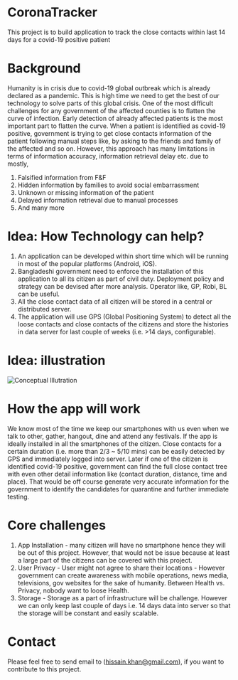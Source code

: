 # CoronaTracker
This project is to build application to track the close contacts within last 14 days for a covid-19 positive patient 

# Background
Humanity is in crisis due to covid-19 global outbreak which is already declared as a pandemic. This is high time we need to get the best of our technology to solve parts of this global crisis. One of the most difficult challenges for any government of the affected counties is to flatten the curve of infection. Early detection of already affected patients is the most important part to flatten the curve. When a patient is identified as covid-19 positive, government is trying to get close contacts information of the patient following manual steps like, by asking to the friends and family of the affected and so on. However, this approach has many limitations in terms of information accuracy, information retrieval delay etc. due to mostly,

1. Falsified information from F&F
2. Hidden information by families to avoid social embarrassment
3. Unknown or missing information of the patient
4. Delayed information retrieval due to manual processes
5. And many more

# Idea: How Technology can help?
1. An application can be developed within short time which will be running in most of the popular platforms (Android, iOS).
2. Bangladeshi government need to enforce the installation of this application to all its citizen as part of civil duty. Deployment policy and strategy can be devised after more analysis. Operator like, GP, Robi, BL can be useful.
3. All the close contact data of all citizen will be stored in a central or distributed server.
4. The application will use GPS (Global Positioning System) to detect all the loose contacts and close contacts of the citizens and store the histories in data server for last couple of weeks (i.e. >14 days, configurable).

# Idea: illustration

![Conceptual Illutration](https://github.com/hissain/CoronaTracker/blob/master/architecture/ctracker-datascheme.png)

# How the app will work
We know most of the time we keep our smartphones with us even when we talk to other, gather, hangout, dine and attend any festivals. If the app is ideally installed in all the smartphones of the citizen. Close contacts for a certain duration (i.e. more than 2/3 ~ 5/10 mins) can be easily detected by GPS and immediately logged into server. Later if one of the citizen is identified covid-19 positive, government can find the full close contact tree with even other detail information like (contact duration, distance, time and place). That would be off course generate very accurate information for the government to identify the candidates for quarantine and further immediate testing.

# Core challenges
1. App Installation - many citizen will have no smartphone hence they will be out of this project. However, that would not be issue because at least a large part of the citizens can be covered with this project.
2. User Privacy - User might not agree to share their locations - However government can create awareness with mobile operations, news media, televisions, gov websites for the sake of humanity. Between Health vs. Privacy, nobody want to loose Health.
3. Storage - Storage as a part of infrastructure will be challenge. However we can only keep last couple of days i.e. 14 days data into server so that the storage will be constant and easily scalable.

# Contact
Please feel free to send email to (hissain.khan@gmail.com), if you want to contribute to this project.
